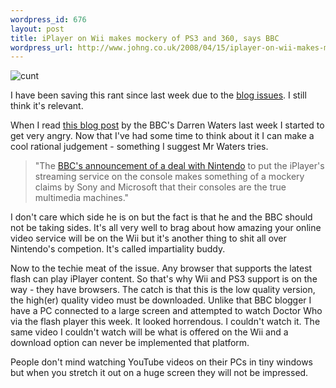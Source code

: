 ```yaml
--- 
wordpress_id: 676
layout: post
title: iPlayer on Wii makes mockery of PS3 and 360, says BBC
wordpress_url: http://www.johng.co.uk/2008/04/15/iplayer-on-wii-makes-mockery-of-ps3-and-360-says-bbc/
---
```

<img style="max-width: 800px;" alt="cunt" src="http://www.mcvuk.com/static/images/news/30147/4305_DARREN.jpg" />

I have been saving this rant since last week due to the [blog issues](http://www.johng.co.uk/2008/04/14/blog-issues/). I still think it's relevant.

When I read [this blog post](http://www.bbc.co.uk/blogs/technology/2008/04/wii.html) by the BBC's Darren Waters last week I started to get very angry. Now that I've had some time to think about it I can make a cool rational judgement - something I suggest Mr Waters tries.

> "The <a href="http://news.bbc.co.uk/1/hi/technology/7338344.stm">BBC's announcement of a deal with Nintendo</a> to put the iPlayer's streaming service on the console makes something of a mockery claims by Sony and Microsoft that their consoles are the true multimedia machines."

I don't care which side he is on but the fact is that he and the BBC should not be taking sides. It's all very well to brag about how amazing your online video service will be on the Wii but it's another thing to shit all over Nintendo's competion. It's called impartiality buddy.
	
Now to the techie meat of the issue. Any browser that supports the latest flash can play iPlayer content. So that's why Wii and PS3 support is on the way - they have browsers. The catch is that this is the low quality version, the high(er) quality video must be downloaded. Unlike that BBC blogger I have a PC connected to a large screen and attempted to watch Doctor Who via the flash player this week. It looked horrendous. I couldn't watch it. The same video I couldn't watch will be what is offered on the Wii and a download option can never be implemented that platform.
	
People don't mind watching YouTube videos on their PCs in tiny windows but when you stretch it out on a huge screen they will not be impressed.